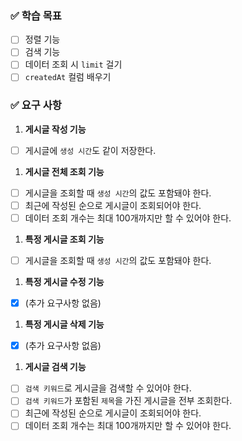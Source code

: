 ### ✅ 학습 목표

- [ ]  정렬 기능
- [ ]  검색 기능
- [ ]  데이터 조회 시 `limit` 걸기
- [ ]  `createdAt` 컬럼 배우기

### ✅ 요구 사항

1. **게시글 작성 기능**
- [ ]  게시글에 `생성 시간`도 같이 저장한다.

1. **게시글 전체 조회 기능**
- [ ]  게시글을 조회할 때 `생성 시간`의 값도 포함돼야 한다.
- [ ]  최근에 작성된 순으로 게시글이 조회되어야 한다.
- [ ]  데이터 조회 개수는 최대 100개까지만 할 수 있어야 한다.

1. **특정 게시글 조회 기능**
- [ ]  게시글을 조회할 때 `생성 시간`의 값도 포함돼야 한다.


1. **특정 게시글 수정 기능**
- [x]  (추가 요구사항 없음)

1. **특정 게시글 삭제 기능**
- [x]  (추가 요구사항 없음)

1. **게시글 검색 기능**
- [ ]  `검색 키워드`로 게시글을 검색할 수 있어야 한다.
- [ ]  `검색 키워드`가 포함된 `제목`을 가진 게시글을 전부 조회한다.
- [ ]  최근에 작성된 순으로 게시글이 조회되어야 한다.
- [ ]  데이터 조회 개수는 최대 100개까지만 할 수 있어야 한다.
